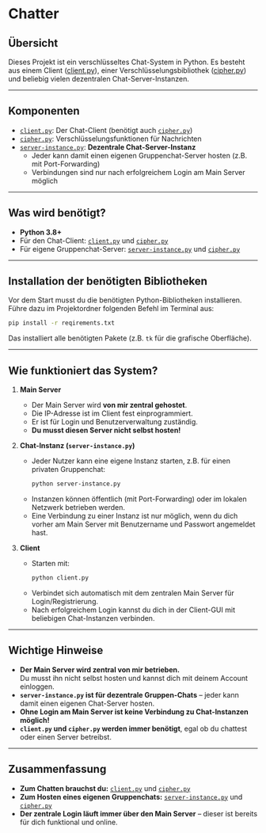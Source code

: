 # Chatter

## Übersicht

Dieses Projekt ist ein verschlüsseltes Chat-System in Python. Es besteht aus einem Client ([client.py](client.py)), einer Verschlüsselungsbibliothek ([cipher.py](cipher.py)) und beliebig vielen dezentralen Chat-Server-Instanzen.

---

## Komponenten

- [`client.py`](client.py): Der Chat-Client (benötigt auch [`cipher.py`](cipher.py))
- [`cipher.py`](cipher.py): Verschlüsselungsfunktionen für Nachrichten
- [`server-instance.py`](server-instance.py): **Dezentrale Chat-Server-Instanz**  
  - Jeder kann damit einen eigenen Gruppenchat-Server hosten (z.B. mit Port-Forwarding)
  - Verbindungen sind nur nach erfolgreichem Login am Main Server möglich

---

## Was wird benötigt?

- **Python 3.8+**
- Für den Chat-Client: [`client.py`](client.py) und [`cipher.py`](cipher.py)
- Für eigene Gruppenchat-Server: [`server-instance.py`](server-instance.py) und [`cipher.py`](cipher.py)

---

## Installation der benötigten Bibliotheken

Vor dem Start musst du die benötigten Python-Bibliotheken installieren.  
Führe dazu im Projektordner folgenden Befehl im Terminal aus:

```sh
pip install -r reqirements.txt
```

Das installiert alle benötigten Pakete (z.B. `tk` für die grafische Oberfläche).

---

## Wie funktioniert das System?

1. **Main Server**
   - Der Main Server wird **von mir zentral gehostet**.  
   - Die IP-Adresse ist im Client fest einprogrammiert.
   - Er ist für Login und Benutzerverwaltung zuständig.
   - **Du musst diesen Server nicht selbst hosten!**

2. **Chat-Instanz (`server-instance.py`)**
   - Jeder Nutzer kann eine eigene Instanz starten, z.B. für einen privaten Gruppenchat:
     ```sh
     python server-instance.py
     ```
   - Instanzen können öffentlich (mit Port-Forwarding) oder im lokalen Netzwerk betrieben werden.
   - Eine Verbindung zu einer Instanz ist nur möglich, wenn du dich vorher am Main Server mit Benutzername und Passwort angemeldet hast.

3. **Client**
   - Starten mit:
     ```sh
     python client.py
     ```
   - Verbindet sich automatisch mit dem zentralen Main Server für Login/Registrierung.
   - Nach erfolgreichem Login kannst du dich in der Client-GUI mit beliebigen Chat-Instanzen verbinden.

---

## Wichtige Hinweise

- **Der Main Server wird zentral von mir betrieben.**  
  Du musst ihn nicht selbst hosten und kannst dich mit deinem Account einloggen.
- **`server-instance.py` ist für dezentrale Gruppen-Chats** – jeder kann damit einen eigenen Chat-Server hosten.
- **Ohne Login am Main Server ist keine Verbindung zu Chat-Instanzen möglich!**
- **`client.py` und `cipher.py` werden immer benötigt**, egal ob du chattest oder einen Server betreibst.

---

## Zusammenfassung

- **Zum Chatten brauchst du:** [`client.py`](client.py) und [`cipher.py`](cipher.py)
- **Zum Hosten eines eigenen Gruppenchats:** [`server-instance.py`](server-instance.py) und [`cipher.py`](cipher.py)
- **Der zentrale Login läuft immer über den Main Server** – dieser ist bereits für dich funktional und online.